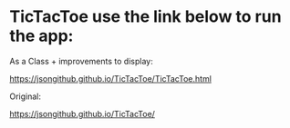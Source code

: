 # TicTacToe use the link below to run the app:

As a Class + improvements to display:

https://jsongithub.github.io/TicTacToe/TicTacToe.html

Original:

https://jsongithub.github.io/TicTacToe/
